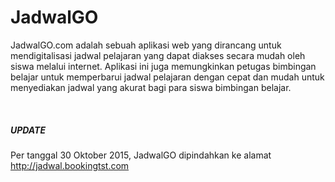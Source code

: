 # JadwalGO
JadwalGO.com adalah sebuah aplikasi web yang dirancang untuk mendigitalisasi jadwal pelajaran yang dapat diakses secara mudah oleh siswa 
melalui internet. Aplikasi ini juga memungkinkan petugas bimbingan belajar untuk memperbarui jadwal pelajaran dengan cepat dan mudah 
untuk menyediakan jadwal yang akurat bagi para siswa bimbingan belajar.

&nbsp;
##### UPDATE
Per tanggal 30 Oktober 2015, JadwalGO dipindahkan ke alamat http://jadwal.bookingtst.com
